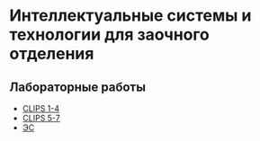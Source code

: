 # Интеллектуальные системы и технологии для заочного отделения

## Лабораторные работы

* [CLIPS 1-4](work1-4/README.md)
* [CLIPS 5-7](work5-7/README.md)
* [ЭС](ЭС/README.md)